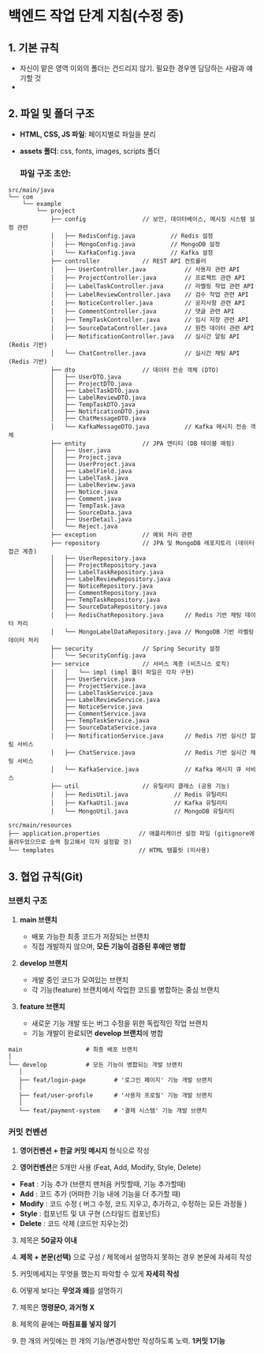 # 백엔드 작업 단계 지침(수정 중)

## 1. 기본 규칙
- 자신이 맡은 영역 이외의 폴더는 건드리지 않기. 필요한 경우엔 담당하는 사람과 얘기할 것
- 

## 2. 파일 및 폴더 구조

- **HTML, CSS, JS 파일**: 페이지별로 파일을 분리
- **assets 폴더**: css, fonts, images, scripts 폴더

  ### 파일 구조 초안:

```
src/main/java
└── com
    └── example
        └── project
            ├── config                // 보안, 데이터베이스, 메시징 시스템 설정 관련
            │   ├── RedisConfig.java          // Redis 설정
            │   ├── MongoConfig.java          // MongoDB 설정
            │   └── KafkaConfig.java          // Kafka 설정
            ├── controller            // REST API 컨트롤러
            │   ├── UserController.java           // 사용자 관련 API
            │   ├── ProjectController.java        // 프로젝트 관련 API
            │   ├── LabelTaskController.java      // 라벨링 작업 관련 API
            │   ├── LabelReviewController.java    // 검수 작업 관련 API
            │   ├── NoticeController.java         // 공지사항 관련 API
            │   ├── CommentController.java        // 댓글 관련 API
            │   ├── TempTaskController.java       // 임시 저장 관련 API
            │   ├── SourceDataController.java     // 원천 데이터 관련 API
            │   ├── NotificationController.java   // 실시간 알림 API (Redis 기반)
            │   └── ChatController.java           // 실시간 채팅 API (Redis 기반)
            ├── dto                   // 데이터 전송 객체 (DTO)
            │   ├── UserDTO.java
            │   ├── ProjectDTO.java
            │   ├── LabelTaskDTO.java
            │   ├── LabelReviewDTO.java
            │   ├── TempTaskDTO.java
            │   ├── NotificationDTO.java
            │   ├── ChatMessageDTO.java
            │   └── KafkaMessageDTO.java          // Kafka 메시지 전송 객체
            ├── entity                // JPA 엔티티 (DB 테이블 매핑)
            │   ├── User.java
            │   ├── Project.java
            │   ├── UserProject.java
            │   ├── LabelField.java
            │   ├── LabelTask.java
            │   ├── LabelReview.java
            │   ├── Notice.java
            │   ├── Comment.java
            │   ├── TempTask.java
            │   ├── SourceData.java
            │   ├── UserDetail.java
            │   └── Reject.java
            ├── exception             // 예외 처리 관련
            ├── repository            // JPA 및 MongoDB 레포지토리 (데이터 접근 계층)
            │   ├── UserRepository.java
            │   ├── ProjectRepository.java
            │   ├── LabelTaskRepository.java
            │   ├── LabelReviewRepository.java
            │   ├── NoticeRepository.java
            │   ├── CommentRepository.java
            │   ├── TempTaskRepository.java
            │   ├── SourceDataRepository.java
            │   ├── RedisChatRepository.java      // Redis 기반 채팅 데이터 처리
            │   └── MongoLabelDataRepository.java // MongoDB 기반 라벨링 데이터 처리
            ├── security              // Spring Security 설정
            │   └── SecurityConfig.java
            ├── service               // 서비스 계층 (비즈니스 로직)
            │   │   └── impl (impl 폴더 파일은 각자 구현)
            │   ├── UserService.java
            │   ├── ProjectService.java
            │   ├── LabelTaskService.java
            │   ├── LabelReviewService.java
            │   ├── NoticeService.java
            │   ├── CommentService.java
            │   ├── TempTaskService.java
            │   ├── SourceDataService.java
            │   ├── NotificationService.java      // Redis 기반 실시간 알림 서비스
            │   ├── ChatService.java              // Redis 기반 실시간 채팅 서비스
            │   └── KafkaService.java             // Kafka 메시지 큐 서비스
            ├── util                  // 유틸리티 클래스 (공용 기능)
            │   ├── RedisUtil.java             // Redis 유틸리티
            │   ├── KafkaUtil.java             // Kafka 유틸리티
            │   └── MongoUtil.java             // MongoDB 유틸리티

src/main/resources
├── application.properties           // 애플리케이션 설정 파일 (gitignore에 올려두었으므로 슬랙 참고해서 각자 설정할 것)
└── templates                        // HTML 템플릿 (미사용)

```

## 3. 협업 규칙(Git)
  ### 브랜치 구조

1. **main 브랜치**
   - 배포 가능한 최종 코드가 저장되는 브랜치
   - 직접 개발하지 않으며, **모든 기능이 검증된 후에만 병합**

2. **develop 브랜치**
   - 개발 중인 코드가 모여있는 브랜치
   - 각 기능(feature) 브랜치에서 작업한 코드를 병합하는 중심 브랜치

3. **feature 브랜치**
   - 새로운 기능 개발 또는 버그 수정을 위한 독립적인 작업 브랜치
   - 기능 개발이 완료되면 **develop 브랜치**에 병합

```
main                  # 최종 배포 브랜치
│
└── develop           # 모든 기능이 병합되는 개발 브랜치
   │         
   ├── feat/login-page        # '로그인 페이지' 기능 개발 브랜치
   │   
   ├── feat/user-profile      # '사용자 프로필' 기능 개발 브랜치
   │   
   └── feat/payment-system    # '결제 시스템' 기능 개발 브랜치

```

  ### 커밋 컨벤션
  1. **영어컨벤션 + 한글 커밋 메시지** 형식으로 작성

  2. **영어컨벤션**은 5개만 사용 (Feat, Add, Modify, Style, Delete)
  - **Feat** : 기능 추가 (브랜치 맨처음 커밋할때, 기능 추가할때)
  - **Add** : 코드 추가 (어떠한 기능 내에 기능을 더 추가할 때)
  - **Modify** : 코드 수정 ( 버그 수정, 코드 지우고, 추가하고, 수정하는 모든 과정들 )
  - **Style** : 컴포넌트 및 UI 구현 (스타일드 컴포넌트)
  - **Delete** : 코드 삭제 (코드만 지우는것)

  3. 제목은 **50글자 이내**

  4. **제목 + 본문(선택)** 으로 구성 / 제목에서 설명하지 못하는 경우 본문에 자세히 작성

  5. 커밋메세지는 무엇을 했는지 파악할 수 있게 **자세히 작성**

  6. 어떻게 보다는 **무엇과 왜**를 설명하기

  7. 제목은 **명령문O, 과거형 X**

  8. 제목의 끝에는 **마침표를 넣지 않기**

  9. 한 개의 커밋에는 한 개의 기능/변경사항만 작성하도록 노력. **1커밋 1기능**

